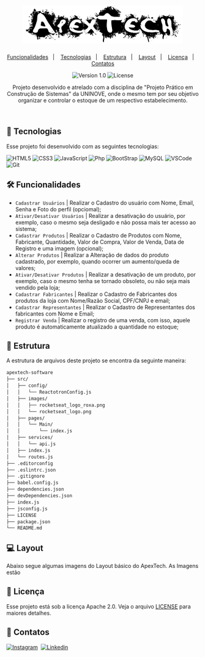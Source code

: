 <h1 align="center">
    <img alt="Proffy" title="ApexTech" src=".apextech/logo.png" width=420px height=100px/>
</h1>

<p align="center">
  <a href="#-funcionalidades">Funcionalidades</a>&nbsp;&nbsp;&nbsp;|&nbsp;&nbsp;&nbsp;
  <a href="#-tecnologias">Tecnologias</a>&nbsp;&nbsp;&nbsp;|&nbsp;&nbsp;&nbsp;
  <a href="#-estrutura">Estrutura</a>&nbsp;&nbsp;&nbsp;|&nbsp;&nbsp;&nbsp;
  <a href="#-layout">Layout</a>&nbsp;&nbsp;&nbsp;|&nbsp;&nbsp;&nbsp;
  <a href="memo-licença">Licença</a>&nbsp;&nbsp;&nbsp;|&nbsp;&nbsp;&nbsp;
  <a href="speech_balloon-contatos">Contatos</a>
</p>

<p align="center">
 <img src="https://img.shields.io/static/v1?label=Version&message=1.0&color=8257E5&labelColor=000000" alt="Version 1.0"/>

  <img alt="License" src="https://img.shields.io/static/v1?label=license&message=apache%202.0&color=8257E5&labelColor=000000">
</p>

<p align="center">
  Projeto desenvolvido e atrelado com a disciplina de "Projeto Prático em Construção de Sistemas" da UNINOVE, onde o mesmo tem por seu objetivo organizar e controlar o estoque     de um respectivo estabelecimento. 
</p>

<br/>

## 🚀 Tecnologias
Esse projeto foi desenvolvido com as seguintes tecnologias:

![HTML5](https://img.shields.io/badge/-HTML5-05122A?&logo=HTML5&logoColor=FFFFFF)
![CSS3](https://img.shields.io/badge/-CSS3-05122A?&logo=CSS3&logoColor=FFFFFF)
![JavaScript](https://img.shields.io/badge/-JavaScript-05122A?&logo=JavaScript&logoColor=FFFFFF)
![Php](https://img.shields.io/badge/-PhP-05122A?&logo=Php&logoColor=FFFFFF)
![BootStrap](https://img.shields.io/badge/-BootStrap-05122A?&logo=BootStrap&logoColor=FFFFFF) 
![MySQL](https://img.shields.io/badge/-MySQL-05122A?&logo=mysql&logoColor=FFFFFF)
![VSCode](https://img.shields.io/badge/-VSCode-05122A?&logo=Visual%20Studio%20Code&logoColor=FFFFFF) 
![Git](https://img.shields.io/badge/-Git-05122A?&logo=git&logoColor=FFFFFF)


## 🛠 Funcionalidades
- `Cadastrar Usuários` | Realizar o Cadastro do usuário com Nome, Email, Senha e Foto do perfil (opciomal);
- `Ativar/Desativar Usuários` | Realizar a desativação do usuário, por exemplo, caso o mesmo seja desligado e não possa mais ter acesso ao sistema;
- `Cadastrar Produtos` | Realizar o Cadastro de Produtos com Nome, Fabricante, Quantidade, Valor de Compra, Valor de Venda, Data de Registro e uma imagem (opcional);
- `Alterar Produtos` | Realizar a Alteração de dados do produto cadastrado, por exemplo, quando ocorrer um aumento/queda de valores;
- `Ativar/Desativar Produtos` | Realizar a desativação de um produto, por exemplo, caso o mesmo tenha se tornado obsoleto, ou não seja mais vendido pela loja;
- `Cadastrar Fabricantes` | Realizar o Cadastro de Fabricantes dos produtos da loja com Nome/Razão Social, CPF/CNPJ e email;
- `Cadastrar Representantes` | Realizar o Cadastro de Representantes dos fabricantes com Nome e Email;
- `Registrar Venda` | Realizar o registro de uma venda, com isso, aquele produto é automaticamente atualizado a quantidade no estoque;


## 🔗 Estrutura
A estrutura de arquivos deste projeto se encontra da seguinte maneira:

```bash
apextech-software
├── src/
│   ├── config/
│   │   └── ReactotronConfig.js
│   ├── images/
│   │   ├── rocketseat_logo_roxa.png
│   │   └── rocketseat_logo.png
│   ├── pages/
│   │   └── Main/
│   │       └── index.js
│   ├── services/
│   │   └── api.js
│   ├── index.js
│   └── routes.js
├── .editorconfig
├── .eslintrc.json
├── .gitignore
├── babel.config.js
├── dependencies.json
├── devDependencies.json
├── index.js
├── jsconfig.js
├── LICENSE
├── package.json
└── README.md
```

## 💻 Layout
Abaixo segue algumas imagens do Layout básico do ApexTech. As Imagens estão 


## :memo: Licença
Esse projeto está sob a licença Apache 2.0. Veja o arquivo [LICENSE](LICENSE.md) para maiores detalhes.


## :speech_balloon: Contatos
[![Instagram](https://img.shields.io/badge/-Instagram_-E4405F?&logo=Instagram&logoColor=FFFFFF)](https://instagram.com/hiigorrocha_)&nbsp;
[![Linkedin](https://img.shields.io/badge/-Linkedln-0A66C2?&logo=Linkedin&logoColor=FFFFFF)](https://www.linkedin.com/in/higor-silva18/)&nbsp;

